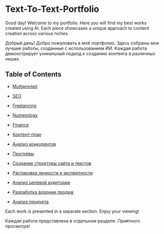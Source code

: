 # Text-To-Text-Portfolio

Good day! Welcome to my portfolio. Here you will find my best works created using AI. Each piece showcases a unique approach to content creation across various niches.

Добрый день! Добро пожаловать в моё портфолио. Здесь собраны мои лучшие работы, созданные с использованием ИИ. Каждая работа демонстрирует уникальный подход к созданию контента в различных нишах.

## Table of Contents

- [Multiprompt](мультипромпт/)
- [SEO](СЕО/)
- [Freelancing](фриланс/)
- [Numerology](нумерология/)
- [Finance](финансы/)

- [Контент-план](content-plan/)
- [Анализ конкурентов](competitor-analysis/)
- [Прогревы](warm-ups/)
- [Создание структуры сайта и текстов](site-structure/)
- [Распаковка личности и экспертности](personality-unpacking/)
- [Анализ целевой аудитории](target-audience-analysis/)
- [Разработка воронки продаж](sales-funnel-development/)
- [Анализ продукта](product-analysis/)
  
Each work is presented in a separate section. Enjoy your viewing!

Каждая работа представлена в отдельном разделе. Приятного просмотра!
